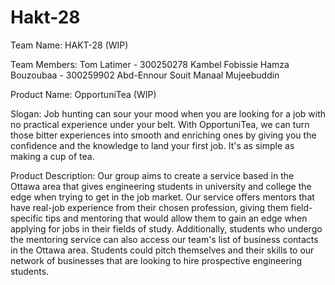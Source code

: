 # Hakt-28
Team Name: HAKT-28 (WIP)

Team Members:
Tom Latimer - 300250278
Kambel Fobissie
Hamza Bouzoubaa - 300259902
Abd-Ennour Souit
Manaal Mujeebuddin

Product Name: OpportuniTea (WIP)

Slogan:
Job hunting can sour your mood when you are looking for a job with no practical experience under your belt. With 
OpportuniTea, we can turn those bitter experiences into smooth and enriching ones by giving you the confidence and the 
knowledge to land your first job. It's as simple as making a cup of tea.

Product Description:
Our group aims to create a service based in the Ottawa area that gives engineering
students in university and college the edge when trying to get in the job market.
Our service offers mentors that have real-job experience from their chosen profession,
giving them field-specific tips and mentoring that would allow them to gain an edge when applying for jobs
in their fields of study. Additionally, students who undergo the mentoring service can also
access our team's list of business contacts in the Ottawa area. Students could
pitch themselves and their skills to our network of businesses that are looking to hire
prospective engineering students. 
